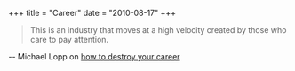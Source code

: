 +++
title = "Career"
date = "2010-08-17"
+++

> This is an industry that moves at a high velocity created by those who care
to pay attention.

-- Michael Lopp on [how to destroy your career](http://answers.oreilly.com/topic/1917-3-easy-ways-to-destroy-your-career/)


